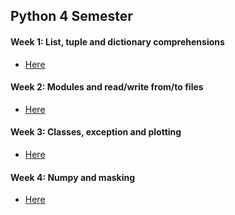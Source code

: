 ## Python 4 Semester

#### Week 1: List, tuple and dictionary comprehensions

- [Here](https://github.com/amandajuhl95/Python4Sem/tree/master/Week1-Exercise)

#### Week 2: Modules and read/write from/to files

- [Here](https://github.com/amandajuhl95/Python4Sem/tree/master/Week2-Exercise)

#### Week 3: Classes, exception and plotting

- [Here](https://github.com/amandajuhl95/Python4Sem/tree/master/Week3-Exercise)

#### Week 4: Numpy and masking

- [Here](https://github.com/amandajuhl95/Python4Sem/tree/master/Week4-Exercise)
